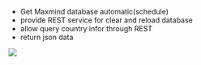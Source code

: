 - Get Maxmind database automatic(schedule)
- provide REST service for clear and reload database
- allow query country infor through REST
- return json data

[![](https://www.paypalobjects.com/en_US/i/btn/btn_donateCC_LG.gif)](https://www.paypal.com/cgi-bin/webscr?cmd=_donations&business=phamthaithinh%40yahoo%2ecom&lc=US&item_name=jPayment&amount=10%2e00&currency_code=USD&no_note=0&bn=PP%2dDonationsBF%3abtn_donateCC_LG%2egif%3aNonHostedGuest)